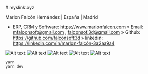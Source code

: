 # myslink.xyz

Marlon Falcón Hernández | España | Madrid
* ERP, CRM y Software: https://www.marlonfalcon.com
» Email: mfalconsoft@gmail.com , falconsof.3d@gmail.com
» Github: https://github.com/falconsoft3d
» linkedin: https://linkedin.com/in/marlon-falcón-3a2aa9a4

![Alt text](https://github.com/falconsoft3d/myslink.xyz/blob/main/public/myslink1.png?raw=true "myslink1")
![Alt text](https://github.com/falconsoft3d/myslink.xyz/blob/main/public/myslink2.png?raw=true "myslink2")
![Alt text](https://github.com/falconsoft3d/myslink.xyz/blob/main/public/myslink3.png?raw=true "myslink3")
![Alt text](https://github.com/falconsoft3d/myslink.xyz/blob/main/public/myslink4.png?raw=true "myslink4")
![Alt text](https://github.com/falconsoft3d/myslink.xyz/blob/main/public/myslink5.png?raw=true "myslink5")

```
yarn
yarn dev
```
